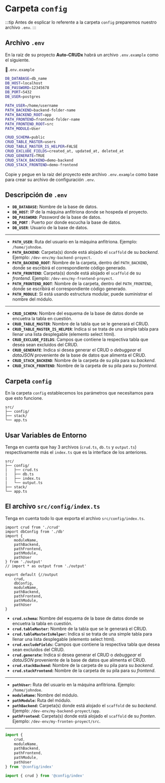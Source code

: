 # Carpeta `config`

:::tip
Antes de esplicar lo referente a la carpeta `config` preparemos nuestro archivo `.env`.
:::


## Archivo `.env`

En la raíz de su proyecto **Auto-CRUDx** habrá un archivo `.env.example` como el siguiente.

📃`.env.example`
```sh
DB_DATABASE=db_name
DB_HOST=localhost
DB_PASSWORD=12345678
DB_PORT=5432
DB_USER=postgres

PATH_USER=/home/username
PATH_BACKEND=backend-folder-name
PATH_BACKEND_ROOT=app
PATH_FRONTEND=frontend-folder-name
PATH_FRONTEND_ROOT=src
PATH_MODULE=User

CRUD_SCHEMA=public
CRUD_TABLE_MASTER=users
CRUD_TABLE_MASTER_IS_HELPER=FALSE
CRUD_EXCLUDE_FIELDS=created_at, updated_at, deleted_at
CRUD_GENERATE=TRUE
CRUD_STACK_BACKEND=demo-backend
CRUD_STACK_FRONTEND=demo-frontend
```

Copie y pegue en la raiz del proyecto este archivo `.env.example` como base para crear su archivo de configuración `.env`.

## Descripción de `.env`

- **`DB_DATABASE`:** Nombre de la base de datos.
- **`DB_HOST`**: IP de la máquina anfitriona donde se hospeda el proyecto.
- **`DB_PASSWORD`**: _Password_ de la base de datos.
- **`DB_PORT`** : Puerto por donde escucha la base de datos.
- **`DB_USER`**: Usuario de la base de datos.

---

- **`PATH_USER`**: Ruta del usuario en la máquina anfitriona. Ejemplo: `/home/johndoe`.
- **`PATH_BACKEND`**: Carpeta(s) donde está alojado el `scaffold` de su _backend_. Ejemplo: `/dev-env/my-backend-proyect`.
- **`PATH_BACKEND_ROOT`**: Nombre de la carpeta, dentro del `PATH_BACKEND`, donde se escribirá el correspondiente código generado.
- **`PATH_FRONTEND`**: Carpeta(s) donde está alojado el `scaffold` de su _frontend_. Ejemplo: `/dev-env/my-frontend-proyect`.
- **`PATH_FRONTEND_ROOT`**: Nombre de la carpeta, dentro del `PATH_FRONTEND`, donde se escribirá el correspondiente código generado.
- **`PATH_MODULE`**: Si está usando estructura modular, puede suministrar el nombre del módulo.

---

- **`CRUD_SCHEMA`**: Nombre del esquema de la base de datos donde se encuetra la tabla en cuestión.
- **`CRUD_TABLE_MASTER`**: Nombre de la tabla que se le generará el CRUD.
- **`CRUD_TABLE_MASTER_IS_HELPER`**: Indica si se trata de una simple tabla para llenar una lista desplegable (elemento select html). 
- **`CRUD_EXCLUDE_FIELDS`**: Campos que contiene la respectiva tabla que desea sean excluidos del CRUD.
- **`CRUD_GENERATE`**: Indica si desea generar el CRUD o _debuggear_ el _dataJSON_ proveniente de la base de datos que alimenta el CRUD.
- **`CRUD_STACK_BACKEND`**: Nombre de la carpeta de su pila para su _backend_.
- **`CRUD_STACK_FRONTEND`**: Nombre de la carpeta de su pila para su _frontend_.


## Carpeta `config`

En la carpeta `config` establecemos los parámetros que necesitamos para que esto funcione. 

```txt{2}
src/
├── config/
├── stack/
└── app.ts
```

## Usar Variables de Entorno

Tenga en cuenta que hay 3 archivos (`crud.ts`, `db.ts` y `output.ts`) respectivamente más el `index.ts` que es la interface de los anteriores.


```txt{5}
src/
├── config/
|   ├── crud.ts
|   ├── db.ts
|   ├── index.ts
|   └── output.ts
├── stack/
└── app.ts
```

## El archivo `src/config/index.ts`

Tenga en cuenta todo lo que exporta el archivo `src/config/index.ts`.

```ts{12,13,14,15,16,17,18,19,20}
import crud from './crud'
import dbConfig from './db'
import {
    moduleName,
    pathBackend,
    pathFrontend, 
    pathModule, 
    pathUser
} from './output'
// import * as output from './output'

export default {//output
    crud,
    dbConfig,    
    moduleName,
    pathBackend,
    pathFrontend, 
    pathModule, 
    pathUser
}

```

- **`crud.schema`:** Nombre del esquema de la base de datos donde se encuetra la tabla en cuestión.
- **`crud.tableMaster`:** Nombre de la tabla que se le generará el CRUD.
- **`crud.tableMasterIsHelper`:** Indica si se trata de una simple tabla para llenar una lista desplegable (elemento select html).
- **`crud.excludeFields`:** Campos que contiene la respectiva tabla que desea sean excluidos del CRUD.
- **`crud.generate`:** Indica si desea generar el CRUD o _debuggear_ el _dataJSON_ proveniente de la base de datos que alimenta el CRUD.
- **`crud.stackBackend`:** Nombre de la carpeta de su pila para su _backend_.
- **`crud.stackFrontend`:** Nombre de la carpeta de su pila para su _frontend_.


--------------


- **`pathUser`:** Ruta del usuario en la máquina anfitriona. Ejemplo: `/home/johndoe`.
- **`moduleName`:** Nombre del módulo.
- **`pathModule`:** Ruta del módulo.
- **`pathBackend`:** Carpeta(s) donde está alojado el `scaffold` de su _backend_. Ejemplo: `/dev-env/my-backend-proyect/app`.
- **`pathFrontend`:** Carpeta(s) donde está alojado el `scaffold` de su _fronten_. Ejemplo: `/dev-env/my-fronten-proyect/src`.


------------


```ts
import {
    crud,    
    moduleName,
    pathBackend,
    pathFrontend, 
    pathModule, 
    pathUser
} from '@config/index'
```


```ts
import { crud } from '@config/index'
```
